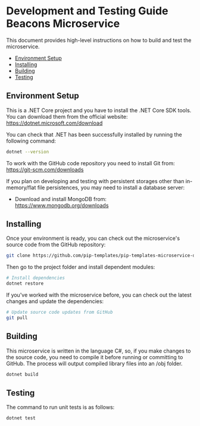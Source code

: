 # Development and Testing Guide <br/> Beacons Microservice

This document provides high-level instructions on how to build and test the microservice.

* [Environment Setup](#setup)
* [Installing](#install)
* [Building](#build)
* [Testing](#test)

## <a name="setup"></a> Environment Setup

This is a .NET Core project and you have to install the .NET Core SDK tools. 
You can download them from the official website: https://dotnet.microsoft.com/download 

You can check that .NET has been successfully installed by running the following command:
```bash
dotnet --version
```

To work with the GitHub code repository you need to install Git from: https://git-scm.com/downloads

If you plan on developing and testing with persistent storages other than in-memory/flat file persistences,
you may need to install a database server:
- Download and install MongoDB from: https://www.mongodb.org/downloads

## <a name="install"></a> Installing

Once your environment is ready, you can check out the microservice's source code from the GitHub repository:
```bash
git clone https://github.com/pip-templates/pip-templates-microservice-dotnet.git
```

Then go to the project folder and install dependent modules:

```bash
# Install dependencies
dotnet restore
```

If you've worked with the microservice before, you can check out the latest changes and update the dependencies:
```bash
# Update source code updates from GitHub
git pull
```

## <a name="build"></a> Building

This microservice is written in the language C#, so, if you make changes to the source code, you need to compile 
it before running or committing to GitHub. The process will output compiled library files into an /obj folder.

```bash
dotnet build
```

## <a name="test"></a> Testing

The command to run unit tests is as follows:
```bash
dotnet test
```